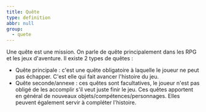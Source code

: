 ```yaml
---
title: Quête
type: definition
abbr: null
group:
  - quete
---
```

Une quête est une mission. On parle de quête principalement dans les RPG et les jeux d'aventure. Il existe 2 types de quêtes :
- Quête principale : c'est une quête obligatoire à laquelle le joueur ne peut pas échapper. C'est elle qui fait avancer l'histoire du jeu.
- Quête seconde/annexe : ces quêtes sont facultatives, le joueur n'est pas obligé de les accomplir s'il veut juste finir le jeu. Ces quêtes apportent en général de nouveaux objets/compétences/personnages. Elles peuvent également servir à compléter l'histoire.
